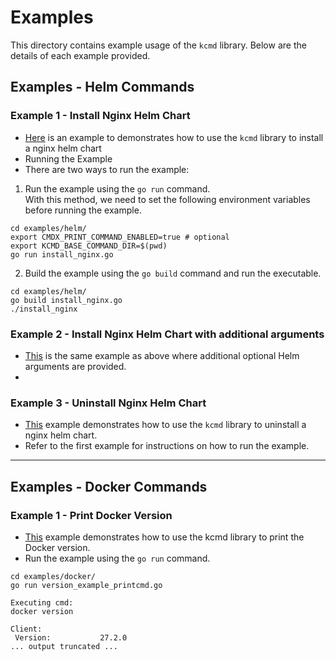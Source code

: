# Examples

This directory contains example usage of the `kcmd` library. Below are the details of each example provided.

## Examples - Helm Commands
### Example 1 - Install Nginx Helm Chart
- [Here](./helm/install_nginx_minimal.go) is an example to demonstrates how to use the `kcmd` library to install a nginx helm chart
- Running the Example
- There are two ways to run the example:
1. Run the example using the `go run` command.  
   With this method, we need to set the following environment variables before running the example. 
```shell 
cd examples/helm/
export CMDX_PRINT_COMMAND_ENABLED=true # optional
export KCMD_BASE_COMMAND_DIR=$(pwd)
go run install_nginx.go
```

2. Build the example using the `go build` command and run the executable.
```shell
cd examples/helm/
go build install_nginx.go
./install_nginx
```

### Example 2 - Install Nginx Helm Chart with additional arguments
- [This](./helm/install_nginx.go) is the same example as above where additional optional Helm arguments are provided. 
- 

### Example 3 -  Uninstall Nginx Helm Chart
- [This](./helm/uninstall_nginx.go) example demonstrates how to use the `kcmd` library to uninstall a nginx helm chart.
- Refer to the first example for instructions on how to run the example.

--- 
## Examples - Docker Commands

### Example 1 - Print Docker Version
- [This](./docker/version_printcmd.go) example demonstrates how to use the kcmd library to print the Docker version.
- Run the example using the `go run` command.
```shell
cd examples/docker/
go run version_example_printcmd.go

Executing cmd:
docker version

Client:
 Version:           27.2.0
... output truncated ... 
```
